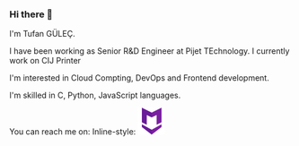 ### Hi there 👋

I'm Tufan GÜLEÇ. 

I have been working as Senior R&D Engineer at Pijet TEchnology. I currently work on CIJ Printer

I'm interested in Cloud Compting, DevOps and Frontend development. 

I'm skilled in C, Python, JavaScript languages. 

You can reach me on:
Inline-style: 
![alt text](https://github.com/adam-p/markdown-here/raw/master/src/common/images/icon48.png "Logo Title Text 1")


<!--

- 🔭 I’m currently working on ...
- 🌱 I’m currently learning ...
- 👯 I’m looking to collaborate on ...
- 🤔 I’m looking for help with ...
- 💬 Ask me about ...
- 📫 How to reach me: ...
- 😄 Pronouns: ...
- ⚡ Fun fact: ...
-->
